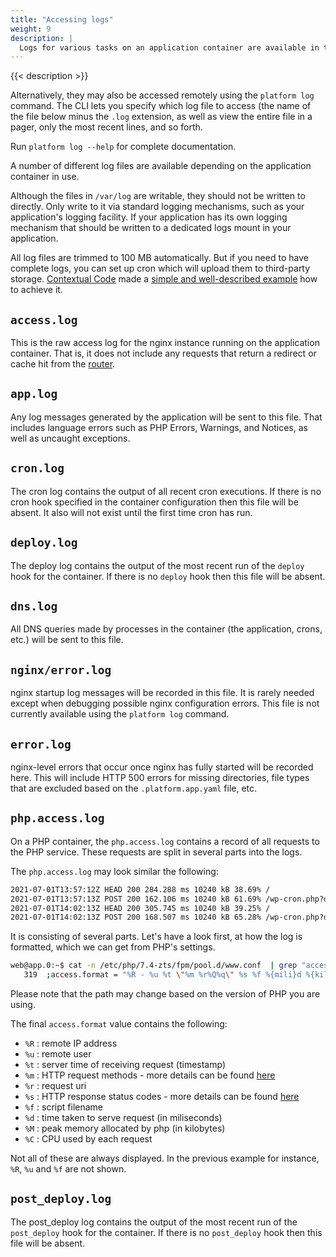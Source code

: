 ```yaml
---
title: "Accessing logs"
weight: 9
description: |
  Logs for various tasks on an application container are available in the `/var/log` directory. They can be accessed on the normal shell after logging in with `platform ssh`.
---
```


{{< description >}}

Alternatively, they may also be accessed remotely using the <code>platform log</code> command.  The CLI lets you specify which log file to access (the name of the file below minus the  `.log` extension, as well as view the entire file in a pager, only the most recent lines, and so forth.

Run `platform log --help` for complete documentation.

A number of different log files are available depending on the application container in use.

Although the files in `/var/log` are writable, they should not be written to directly. Only write to it via standard logging mechanisms, such as your application's logging facility.  If your application has its own logging mechanism that should be written to a dedicated logs mount in your application.

All log files are trimmed to 100 MB automatically. But if you need to have complete logs, you can set up cron which will upload them to third-party storage. [Contextual Code](https://www.contextualcode.com/) made a [simple and well-described example](https://gitlab.com/contextualcode/platformsh-store-logs-at-s3) how to achieve it.

## `access.log`

This is the raw access log for the nginx instance running on the application container. That is, it does not include any requests that return a redirect or cache hit from the [router](/configuration/routes/_index.md).

## `app.log`

Any log messages generated by the application will be sent to this file.  That includes language errors such as PHP Errors, Warnings, and Notices, as well as uncaught exceptions.

## `cron.log`

The cron log contains the output of all recent cron executions.  If there is no cron hook specified in the container configuration then this file will be absent. It also will not exist until the first time cron has run.

## `deploy.log`

The deploy log contains the output of the most recent run of the `deploy` hook for the container.  If there is no `deploy` hook then this file will be absent.

## `dns.log`

All DNS queries made by processes in the container (the application, crons, etc.) will be sent to this file.

## `nginx/error.log`

nginx startup log messages will be recorded in this file.  It is rarely needed except when debugging possible nginx configuration errors. This file is not currently available using the `platform log` command.

## `error.log`

nginx-level errors that occur once nginx has fully started will be recorded here. This will include HTTP 500 errors for missing directories, file types that are excluded based on the `.platform.app.yaml` file, etc.

## `php.access.log`

On a PHP container, the `php.access.log` contains a record of all requests to the PHP service.
These requests are split in several parts into the logs.

The `php.access.log` may look similar the following:

```txt
2021-07-01T13:57:12Z HEAD 200 284.288 ms 10240 kB 38.69% /
2021-07-01T13:57:13Z POST 200 162.106 ms 10240 kB 61.69% /wp-cron.php?doing_wp_cron=0123456.789
2021-07-01T14:02:13Z HEAD 200 305.745 ms 10240 kB 39.25% /
2021-07-01T14:02:13Z POST 200 168.507 ms 10240 kB 65.28% /wp-cron.php?doing_wp_cron=0123457.789
```

It is consisting of several parts. 
Let's have a look first, at how the log is formatted, which we can get from PHP's settings.

```bash
web@app.0:~$ cat -n /etc/php/7.4-zts/fpm/pool.d/www.conf  | grep "access.format"
   319	;access.format = "%R - %u %t \"%m %r%Q%q\" %s %f %{mili}d %{kilo}M %C%%"
```
Please note that the path may change based on the version of PHP you are using. 

The final `access.format` value contains the following:

- `%R` : remote IP address
- `%u` : remote user
- `%t` : server time of receiving request (timestamp)
- `%m` : HTTP request methods - more details can be found [here](https://developer.mozilla.org/en-US/docs/Web/HTTP/Methods)
- `%r` : request uri
- `%s` : HTTP response status codes - more details can be found [here](https://developer.mozilla.org/en-US/docs/Web/HTTP/Status)
- `%f` : script filename
- `%d` : time taken to serve request (in miliseconds)
- `%M` : peak memory allocated by php (in kilobytes)
- `%C` : CPU used by each request

Not all of these are always displayed. 
In the previous example for instance, `%R`, `%u` and `%f` are not shown.

## `post_deploy.log`

The post_deploy log contains the output of the most recent run of the `post_deploy` hook for the container.  If there is no `post_deploy` hook then this file will be absent.
